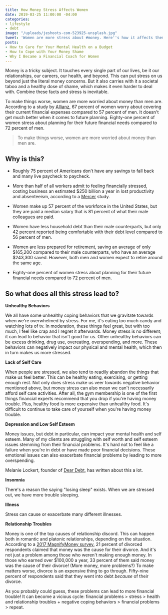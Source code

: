 ```yaml
---
title: How Money Stress Affects Women
date: 2019-03-25 11:00:00 -04:00
categories:
- lifestyle
- debt
image: "/uploads/jeshoots-com-523925-unsplash.jpg"
tweet: 'Women are more stress about #money. Here''s how it affects them.'
posts:
- How to Care for Your Mental Health on a Budget
- How to Cope with Your Money Shame
- Why I Became a Financial Coach for Women
---
```


Money is a tricky subject. It touches every single part of our lives, be it our relationships, our careers, our health, and beyond. This can put stress on us beyond just the literal money concerns. But it also carries with it a societal taboo and a healthy dose of shame, which makes it even harder to deal with. Combine these facts and stress is inevitable.

To make things worse, women are more worried about money than men are. According to a study by [Allianz](http://www.allianzusa.com/lovefamilymoney/insights/financial-stress-affects-men-and-women-differently/), 67 percent of women worry about covering their current financial expenses compared to 57 percent of men. It doesn't get much better when it comes to future planning. Eighty-one percent of women stress about planning for their future financial needs compared to 72 percent of men.

> To make things worse, women are more worried about money than men are.

## Why is this?

* Roughly 75 percent of Americans don’t have any savings to fall back and many live paycheck to paycheck.

* More than half of all workers admit to feeling financially stressed, costing business an estimated $250 billion a year in lost productivity and absenteeism, according to a [Mercer](https://www.mercer.com/newsroom/financial-stress-could-cost-us-employers-up-to-250-billion-in-lost-wages-annually-finds-new-mercer-survey.html) study.

* Women make up 57 percent of the workforce in the United States, but they are paid a median salary that is 81 percent of what their male colleagues are paid.

* Women have less household debt than their male counterparts, but only 42 percent reported being comfortable with their debt level compared to 56 percent of men.

* Women are less prepared for retirement, saving an average of only $165,200 compared to their male counterparts, who have an average $243,300 saved. However, both men and women expect to retire around the same age.

* Eighty-one percent of women stress about planning for their future financial needs compared to 72 percent of men.

## So what does all this stress lead to?

**Unhealthy Behaviors**

We all have some unhealthy coping behaviors that we gravitate towards when we're overwhelmed by stress. For me, it's eating too much candy and watching lots of tv. In moderation, these things feel great, but with too much, I feel like crap and I regret it afterwards. Money stress is no different; it can lead to behavior that isn't good for us. Other unhealthy behaviors can be excess drinking, drug use, overeating, overspending, and more. These behaviors can negatively impact our physical and mental health, which then in turn makes us more stressed.

**Lack of Self Care**

When people are stressed, we also tend to readily abandon the things that make us feel better. This can be healthy eating, exercising, or getting enough rest. Not only does stress make us veer towards negative behavior mentioned above, but money stress can also mean we can't necessarily afford self care activities. After all, the gym membership is one of the first things financial experts recommend that you drop if you're having money trouble. Plus, healthy food is more expensive than unhealthy food. It's difficult to continue to take care of yourself when you're having money trouble. 

**Depression and Low Self Esteem**

Money issues, but debt in particular, can impact your mental health and self esteem. Many of my clients are struggling with self worth and self esteem issues stemming from their financial problems. It's hard not to feel like a failure when you're in debt or have made poor financial decisions. These emotional issues can also exacerbate financial problems by leading to more overspending. 

Melanie Lockert, founder of [Dear Debt](http://deardebt.com/), has written about this a lot.

**Insomnia**

There's a reason the saying "losing sleep" exists. When we are stressed out, we have more trouble sleeping. 

**Illness**

Stress can cause or exacerbate many different illnesses.

**Relationship Troubles**

Money is one of the top causes of relationship discord. This can happen both in romantic and platonic relationships, depending on the situation. According to a [2017 MagnifyMoney survey](https://www.magnifymoney.com/blog/featured/money-causes-21-percent-divorces925885150/), 21 percent of divorced respondents claimed that money was the cause for their divorce. And it's not just a problem among those who weren't making enough money. In those who earned over $100,000 a year, 33 percent of them said money was the cause of their divorce! (More money, more problems?) To make matters worse, divorce is an expensive thing to go through. Fifty-nine percent of respondents said that they went into debt *because* of their divorce. 

As you probably could guess, these problems can lead to more financial trouble! It can become a vicious cycle: financial problems > stress > health and relationship troubles \+ negative coping behaviors > financial problems > repeat.